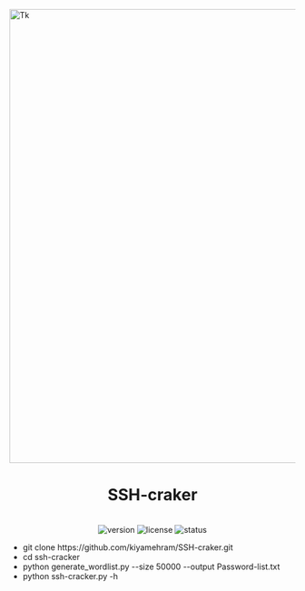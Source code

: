 <p align="center">

  <img src="https://media.istockphoto.com/id/493559700/photo/pray.jpg?s=612x612&w=0&k=20&c=4gtmv5fDs8jIr6uosQAUG21F0xRDbSux0GGQtxrHGcI=" alt="Tk" align="center" width="800"></p>

<h1 align="center"> SSH-craker</h1>
<p align="center">
  <br>
  <img src="https://img.shields.io/badge/version-3.0.0-red" alt="version">
  <img src="https://img.shields.io/badge/license-MIT-green" alt="license">
  <img src="https://img.shields.io/badge/status-active-brightgreen" alt="status">
</p>
<ul>
<li>git clone https://github.com/kiyamehram/SSH-craker.git</li>
<li>cd ssh-cracker</li>
<li>python generate_wordlist.py --size 50000 --output Password-list.txt</li>
<li>python ssh-cracker.py -h</li>
</ul>
